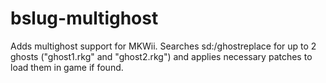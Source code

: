 # bslug-multighost
 Adds multighost support for MKWii. Searches sd:/ghostreplace for up to 2 ghosts ("ghost1.rkg" and "ghost2.rkg") and applies necessary patches to load them in game if found.
